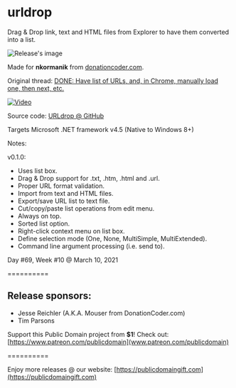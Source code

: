 # urldrop
Drag &amp; Drop link, text and HTML files from Explorer to have them converted into a list.

![Release's image](https://user-images.githubusercontent.com/54631779/110685755-00f43480-81b5-11eb-85a0-155c3e0ee792.png)

Made for **nkormanik** from [donationcoder.com](https://www.donationcoder.com).

Original thread: [DONE: Have list of URLs, and, in Chrome, manually load one, then next, etc.](https://www.donationcoder.com/forum/index.php?topic=34285.0)

[![Video](http://img.youtube.com/vi/JwmyKFBSLck/0.jpg)](http://www.youtube.com/watch?v=JwmyKFBSLck "Usage video")

Source code: [URLdrop @ GitHub](https://github.com/publicdomain/urldrop)

Targets Microsoft .NET framework v4.5 (Native to Windows 8+)

Notes:

v0.1.0:
- Uses list box.
- Drag & Drop support for .txt, .htm, .html and .url.
- Proper URL format validation.
- Import from text and HTML files.
- Export/save URL list to text file.
- Cut/copy/paste list operations from edit menu.
- Always on top.
- Sorted list option.
- Right-click context menu on list box.
- Define selection mode (One, None, MultiSimple, MultiExtended).
- Command line argument processing (i.e. send to).

Day #69, Week #10 @ March 10, 2021

==========

## Release sponsors:

* Jesse Reichler (A.K.A. Mouser from DonationCoder.com)
* Tim Parsons

Support this Public Domain project from **$1**! Check out: [https://www.patreon.com/publicdomain](www.patreon.com/publicdomain)

==========

Enjoy more releases @ our website: [https://publicdomaingift.com](https://publicdomaingift.com)
